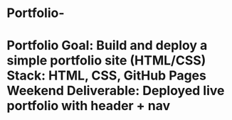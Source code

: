 # Portfolio-
# Portfolio   Goal: Build and deploy a simple portfolio site (HTML/CSS)   Stack: HTML, CSS, GitHub Pages   Weekend Deliverable: Deployed live portfolio with header + nav
